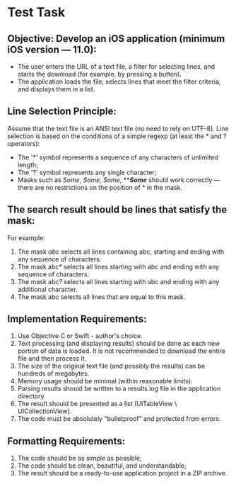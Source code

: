 # Test Task

## Objective: Develop an iOS application (minimum iOS version — 11.0):
- The user enters the URL of a text file, a filter for selecting lines, and starts the download (for example, by pressing a button).
- The application loads the file, selects lines that meet the filter criteria, and displays them in a list.

## Line Selection Principle:
Assume that the text file is an ANSI text file (no need to rely on UTF-8).
Line selection is based on the conditions of a simple regexp (at least the * and ? operators):
- The '*' symbol represents a sequence of any characters of unlimited length;
- The '?' symbol represents any single character;
- Masks such as *Some*, *Some, Some*, *****Some*** should work correctly — there are no restrictions on the position of * in the mask.

## The search result should be lines that satisfy the mask:
For example:
1. The mask *abc* selects all lines containing abc, starting and ending with any sequence of characters.
2. The mask abc* selects all lines starting with abc and ending with any sequence of characters.
3. The mask abc? selects all lines starting with abc and ending with any additional character.
4. The mask abc selects all lines that are equal to this mask.

## Implementation Requirements:
1. Use Objective C or Swift - author's choice.
2. Text processing (and displaying results) should be done as each new portion of data is loaded. It is not recommended to download the entire file and then process it.
3. The size of the original text file (and possibly the results) can be hundreds of megabytes.
4. Memory usage should be minimal (within reasonable limits).
5. Parsing results should be written to a results.log file in the application directory.
6. The result should be presented as a list (UITableView \ UICollectionView).
7. The code must be absolutely "bulletproof" and protected from errors.

## Formatting Requirements:
1. The code should be as simple as possible;
2. The code should be clean, beautiful, and understandable;
3. The result should be a ready-to-use application project in a ZIP archive.
